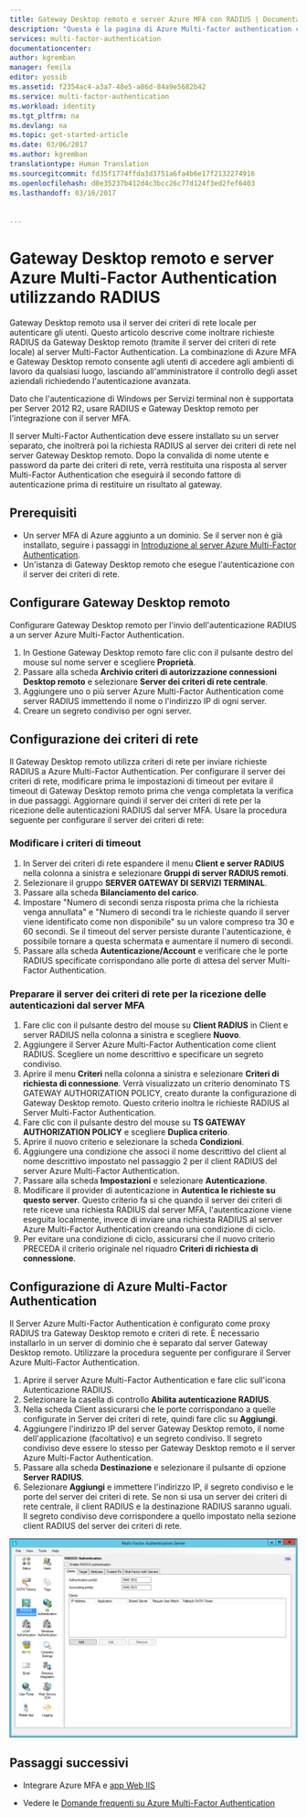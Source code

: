 ```yaml
---
title: Gateway Desktop remoto e server Azure MFA con RADIUS | Documentazione Microsoft
description: "Questa è la pagina di Azure Multi-factor authentication che sarà utile per la distribuzione di Gateway Desktop remoto (RD) e Server Azure Multi-Factor Authentication tramite RADIUS."
services: multi-factor-authentication
documentationcenter: 
author: kgremban
manager: femila
editor: yossib
ms.assetid: f2354ac4-a3a7-48e5-a86d-84a9e5682b42
ms.service: multi-factor-authentication
ms.workload: identity
ms.tgt_pltfrm: na
ms.devlang: na
ms.topic: get-started-article
ms.date: 03/06/2017
ms.author: kgremban
translationtype: Human Translation
ms.sourcegitcommit: fd35f1774ffda3d3751a6fa4b6e17f2132274916
ms.openlocfilehash: d0e35237b412d4c3bcc26c77d124f3ed2fef6403
ms.lasthandoff: 03/16/2017


---
```

# <a name="remote-desktop-gateway-and-azure-multi-factor-authentication-server-using-radius"></a>Gateway Desktop remoto e server Azure Multi-Factor Authentication utilizzando RADIUS
Gateway Desktop remoto usa il server dei criteri di rete locale per autenticare gli utenti. Questo articolo descrive come inoltrare richieste RADIUS da Gateway Desktop remoto (tramite il server dei criteri di rete locale) al server Multi-Factor Authentication. La combinazione di Azure MFA e Gateway Desktop remoto consente agli utenti di accedere agli ambienti di lavoro da qualsiasi luogo, lasciando all'amministratore il controllo degli asset aziendali richiedendo l'autenticazione avanzata. 

Dato che l'autenticazione di Windows per Servizi terminal non è supportata per Server 2012 R2, usare RADIUS e Gateway Desktop remoto per l'integrazione con il server MFA. 

Il server Multi-Factor Authentication deve essere installato su un server separato, che inoltrerà poi la richiesta RADIUS al server dei criteri di rete nel server Gateway Desktop remoto. Dopo la convalida di nome utente e password da parte dei criteri di rete, verrà restituita una risposta al server Multi-Factor Authentication che eseguirà il secondo fattore di autenticazione prima di restituire un risultato al gateway.

## <a name="prerequisites"></a>Prerequisiti

- Un server MFA di Azure aggiunto a un dominio. Se il server non è già installato, seguire i passaggi in [Introduzione al server Azure Multi-Factor Authentication](multi-factor-authentication-get-started-server.md).
- Un'istanza di Gateway Desktop remoto che esegue l'autenticazione con il server dei criteri di rete.

## <a name="configure-the-remote-desktop-gateway"></a>Configurare Gateway Desktop remoto
Configurare Gateway Desktop remoto per l'invio dell'autenticazione RADIUS a un server Azure Multi-Factor Authentication. 

1. In Gestione Gateway Desktop remoto fare clic con il pulsante destro del mouse sul nome server e scegliere **Proprietà**.
2. Passare alla scheda **Archivio criteri di autorizzazione connessioni Desktop remoto** e selezionare **Server dei criteri di rete centrale**. 
3. Aggiungere uno o più server Azure Multi-Factor Authentication come server RADIUS immettendo il nome o l'indirizzo IP di ogni server. 
4. Creare un segreto condiviso per ogni server.

## <a name="configure-nps"></a>Configurazione dei criteri di rete
Il Gateway Desktop remoto utilizza criteri di rete per inviare richieste RADIUS a Azure Multi-Factor Authentication. Per configurare il server dei criteri di rete, modificare prima le impostazioni di timeout per evitare il timeout di Gateway Desktop remoto prima che venga completata la verifica in due passaggi. Aggiornare quindi il server dei criteri di rete per la ricezione delle autenticazioni RADIUS dal server MFA. Usare la procedura seguente per configurare il server dei criteri di rete:

### <a name="modify-the-timeout-policy"></a>Modificare i criteri di timeout

1. In Server dei criteri di rete espandere il menu **Client e server RADIUS** nella colonna a sinistra e selezionare **Gruppi di server RADIUS remoti**. 
2. Selezionare il gruppo **SERVER GATEWAY DI SERVIZI TERMINAL**. 
3. Passare alla scheda **Bilanciamento del carico**. 
4. Impostare "Numero di secondi senza risposta prima che la richiesta venga annullata" e "Numero di secondi tra le richieste quando il server viene identificato come non disponibile" su un valore compreso tra 30 e 60 secondi. Se il timeout del server persiste durante l'autenticazione, è possibile tornare a questa schermata e aumentare il numero di secondi.
5. Passare alla scheda **Autenticazione/Account** e verificare che le porte RADIUS specificate corrispondano alle porte di attesa del server Multi-Factor Authentication.

### <a name="prepare-nps-to-receive-authentications-from-the-mfa-server"></a>Preparare il server dei criteri di rete per la ricezione delle autenticazioni dal server MFA

1. Fare clic con il pulsante destro del mouse su **Client RADIUS** in Client e server RADIUS nella colonna a sinistra e scegliere **Nuovo**.
2. Aggiungere il Server Azure Multi-Factor Authentication come client RADIUS. Scegliere un nome descrittivo e specificare un segreto condiviso.
3. Aprire il menu **Criteri** nella colonna a sinistra e selezionare **Criteri di richiesta di connessione**. Verrà visualizzato un criterio denominato TS GATEWAY AUTHORIZATION POLICY, creato durante la configurazione di Gateway Desktop remoto. Questo criterio inoltra le richieste RADIUS al Server Multi-Factor Authentication.
4. Fare clic con il pulsante destro del mouse su **TS GATEWAY AUTHORIZATION POLICY** e scegliere **Duplica criterio**. 
5. Aprire il nuovo criterio e selezionare la scheda **Condizioni**.
6. Aggiungere una condizione che associ il nome descrittivo del client al nome descrittivo impostato nel passaggio 2 per il client RADIUS del server Azure Multi-Factor Authentication. 
7. Passare alla scheda **Impostazioni** e selezionare **Autenticazione**.
8. Modificare il provider di autenticazione in **Autentica le richieste su questo server**. Questo criterio fa sì che quando il server dei criteri di rete riceve una richiesta RADIUS dal server MFA, l'autenticazione viene eseguita localmente, invece di inviare una richiesta RADIUS al server Azure Multi-Factor Authentication creando una condizione di ciclo. 
9. Per evitare una condizione di ciclo, assicurarsi che il nuovo criterio PRECEDA il criterio originale nel riquadro **Criteri di richiesta di connessione**.

## <a name="configure-azure-multi-factor-authentication"></a>Configurazione di Azure Multi-Factor Authentication

Il Server Azure Multi-Factor Authentication è configurato come proxy RADIUS tra Gateway Desktop remoto e criteri di rete.  È necessario installarlo in un server di dominio che è separato dal server Gateway Desktop remoto. Utilizzare la procedura seguente per configurare il Server Azure Multi-Factor Authentication.

1. Aprire il server Azure Multi-Factor Authentication e fare clic sull'icona Autenticazione RADIUS. 
2. Selezionare la casella di controllo **Abilita autenticazione RADIUS**.
3. Nella scheda Client assicurarsi che le porte corrispondano a quelle configurate in Server dei criteri di rete, quindi fare clic su **Aggiungi**.
4. Aggiungere l'indirizzo IP del server Gateway Desktop remoto, il nome dell'applicazione (facoltativo) e un segreto condiviso. Il segreto condiviso deve essere lo stesso per Gateway Desktop remoto e il server Azure Multi-Factor Authentication.
3. Passare alla scheda **Destinazione** e selezionare il pulsante di opzione **Server RADIUS**.
4. Selezionare **Aggiungi** e immettere l'indirizzo IP, il segreto condiviso e le porte del server dei criteri di rete. Se non si usa un server dei criteri di rete centrale, il client RADIUS e la destinazione RADIUS saranno uguali. Il segreto condiviso deve corrispondere a quello impostato nella sezione client RADIUS del server dei criteri di rete.

![Autenticazione RADIUS](./media/multi-factor-authentication-get-started-server-rdg/radius.png)

## <a name="next-steps"></a>Passaggi successivi

- Integrare Azure MFA e [app Web IIS](multi-factor-authentication-get-started-server-iis.md)

- Vedere le [Domande frequenti su Azure Multi-Factor Authentication](multi-factor-authentication-faq.md)

